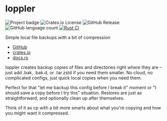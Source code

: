 # loppler

![Project badge](https://img.shields.io/badge/language-Rust-blue.svg)
![Crates.io License](https://img.shields.io/crates/l/loppler)
![GitHub Release](https://img.shields.io/github/v/release/PlexSheep/loppler)
![GitHub language count](https://img.shields.io/github/languages/count/PlexSheep/loppler)
[![Rust CI](https://github.com/PlexSheep/loppler/actions/workflows/cargo.yaml/badge.svg)](https://github.com/PlexSheep/hedu/actions/workflows/cargo.yaml)


Simple local file backups with a bit of compression

* [GitHub](https://github.com/PlexSheep/loppler)
* [crates.io](https://crates.io/crates/loppler)
* [docs.rs](https://docs.rs/crate/loppler/)

loppler creates backup copies of files and directories right where they are
– just add .bak, .bak.d, or .tar.zstd if you need them smaller. No cloud,
no complicated configs, just quick local copies when you need them.

Perfect for that "let me backup this config before I break it" moment or
"I should save a copy before I try this" situation. Restores are just as
straightforward, and optionally clean up after themselves.

Think of it as cp with a bit more smarts about what you're copying and how
you might want it compressed.


